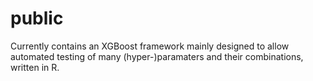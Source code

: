 # public


Currently contains an XGBoost framework mainly designed to allow automated testing of many (hyper-)paramaters and their combinations, written in R.

